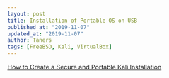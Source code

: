 ```yaml
---
layout: post
title: Installation of Portable OS on USB
published_at: "2019-11-07"
updated_at: "2019-11-07"
author: Taners
tags: [FreeBSD, Kali, VirtualBox]
---
```


[How to Create a Secure and Portable Kali Installation](https://blog.rapid7.com/2018/06/15/how-to-create-a-secure-and-portable-kali-installation/)
